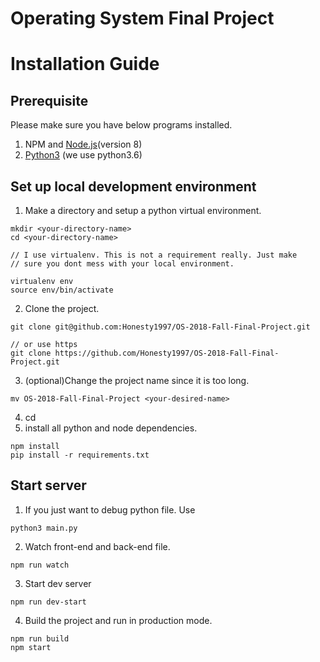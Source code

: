 Operating System Final Project
=======

# Installation Guide
## Prerequisite
Please make sure you have below programs installed.
1. NPM and [Node.js](https://nodejs.org/en/)(version 8)
2. [Python3](https://www.python.org/downloads/) (we use python3.6)

## Set up local development environment
1. Make a directory and setup a python virtual environment.
```shell
mkdir <your-directory-name>
cd <your-directory-name>

// I use virtualenv. This is not a requirement really. Just make
// sure you dont mess with your local environment.

virtualenv env
source env/bin/activate
```
2. Clone the project.
```
git clone git@github.com:Honesty1997/OS-2018-Fall-Final-Project.git

// or use https
git clone https://github.com/Honesty1997/OS-2018-Fall-Final-Project.git
```

3. (optional)Change the project name since it is too long.
```
mv OS-2018-Fall-Final-Project <your-desired-name>
```
4. cd <your-desired-name>
5. install all python and node dependencies.
```
npm install
pip install -r requirements.txt
```

## Start server
1. If you just want to debug python file. Use
```
python3 main.py
```
2. Watch front-end and back-end file.
```
npm run watch
```
3. Start dev server
```
npm run dev-start
```
4. Build the project and run in production mode.
```
npm run build
npm start
```
